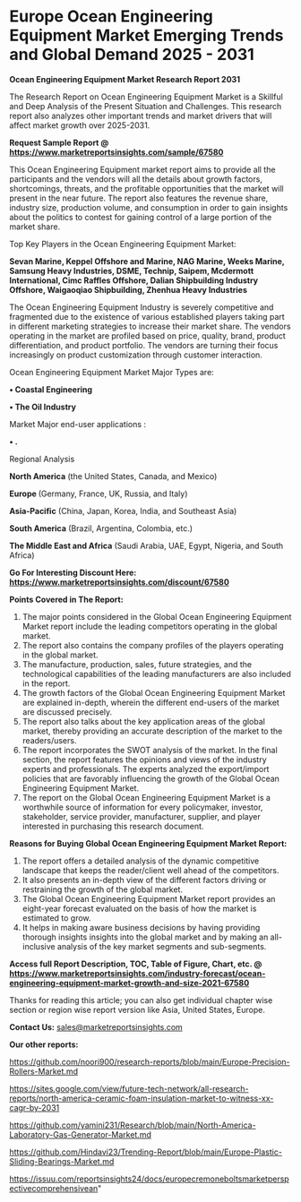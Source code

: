 # Europe Ocean Engineering Equipment Market Emerging Trends and Global Demand 2025 - 2031

<strong>Ocean Engineering Equipment Market Research Report 2031</strong>

The Research Report on Ocean Engineering Equipment Market is a Skillful and Deep Analysis of the Present Situation and Challenges. This research report also analyzes other important trends and market drivers that will affect market growth over 2025-2031.

<strong>Request Sample Report @ <a href=https://www.marketreportsinsights.com/sample/67580>https://www.marketreportsinsights.com/sample/67580</a></strong>

This Ocean Engineering Equipment market report aims to provide all the participants and the vendors will all the details about growth factors, shortcomings, threats, and the profitable opportunities that the market will present in the near future. The report also features the revenue share, industry size, production volume, and consumption in order to gain insights about the politics to contest for gaining control of a large portion of the market share.

Top Key Players in the Ocean Engineering Equipment Market:

<strong>Sevan Marine, Keppel Offshore and Marine, NAG Marine, Weeks Marine, Samsung Heavy Industries, DSME, Technip, Saipem, Mcdermott International, Cimc Raffles Offshore, Dalian Shipbuilding Industry Offshore, Waigaoqiao Shipbuilding, Zhenhua Heavy Industries</strong>

The Ocean Engineering Equipment Industry is severely competitive and fragmented due to the existence of various established players taking part in different marketing strategies to increase their market share. The vendors operating in the market are profiled based on price, quality, brand, product differentiation, and product portfolio. The vendors are turning their focus increasingly on product customization through customer interaction.

Ocean Engineering Equipment Market Major Types are:

<strong>• Coastal Engineering

• The Oil Industry</strong>

Market Major end-user applications :

<strong>• .</strong>

Regional Analysis

</u><strong><b>North America</b></strong> (the United States, Canada, and Mexico)

<strong><b>Europe </b></strong>(Germany, France, UK, Russia, and Italy)

<strong><b>Asia-Pacific</b></strong> (China, Japan, Korea, India, and Southeast Asia)

<strong><b>South America</b></strong> (Brazil, Argentina, Colombia, etc.)

<strong><b>The Middle East and Africa</b></strong> (Saudi Arabia, UAE, Egypt, Nigeria, and South Africa)

<strong>Go For Interesting Discount Here: <a href=https://www.marketreportsinsights.com/discount/67580>https://www.marketreportsinsights.com/discount/67580</a></strong>

<strong>Points Covered in The Report:</strong>
<ol>
  <li>The major points considered in the Global Ocean Engineering Equipment Market report include the leading competitors operating in the global market.</li>
  <li>The report also contains the company profiles of the players operating in the global market.</li>
  <li>The manufacture, production, sales, future strategies, and the technological capabilities of the leading manufacturers are also included in the report.</li>
  <li>The growth factors of the Global Ocean Engineering Equipment Market are explained in-depth, wherein the different end-users of the market are discussed precisely.</li>
  <li>The report also talks about the key application areas of the global market, thereby providing an accurate description of the market to the readers/users.</li>
  <li>The report incorporates the SWOT analysis of the market. In the final section, the report features the opinions and views of the industry experts and professionals. The experts analyzed the export/import policies that are favorably influencing the growth of the Global Ocean Engineering Equipment Market.</li>
  <li>The report on the Global Ocean Engineering Equipment Market is a worthwhile source of information for every policymaker, investor, stakeholder, service provider, manufacturer, supplier, and player interested in purchasing this research document.</li>
</ol>
<strong>Reasons for Buying Global Ocean Engineering Equipment Market Report:</strong>

<ol>
  <li>The report offers a detailed analysis of the dynamic competitive landscape that keeps the reader/client well ahead of the competitors.</li>
  <li>It also presents an in-depth view of the different factors driving or restraining the growth of the global market.</li>
  <li>The Global Ocean Engineering Equipment Market report provides an eight-year forecast evaluated on the basis of how the market is estimated to grow.</li>
  <li>It helps in making aware business decisions by having providing thorough insights insights into the global market and by making an all-inclusive analysis of the key market segments and sub-segments.</li>
</ol>
<strong>Access full Report Description, TOC, Table of Figure, Chart, etc. @ <a href=https://www.marketreportsinsights.com/industry-forecast/ocean-engineering-equipment-market-growth-and-size-2021-67580>https://www.marketreportsinsights.com/industry-forecast/ocean-engineering-equipment-market-growth-and-size-2021-67580</a></strong>


Thanks for reading this article; you can also get individual chapter wise section or region wise report version like Asia, United States, Europe.

<strong>Contact Us:</strong>
sales@marketreportsinsights.com

<strong>Our other reports:</strong>

<a href=https://github.com/noori900/research-reports/blob/main/Europe-Precision-Rollers-Market.md>https://github.com/noori900/research-reports/blob/main/Europe-Precision-Rollers-Market.md</a>

<a href=https://sites.google.com/view/future-tech-network/all-research-reports/north-america-ceramic-foam-insulation-market-to-witness-xx-cagr-by-2031>https://sites.google.com/view/future-tech-network/all-research-reports/north-america-ceramic-foam-insulation-market-to-witness-xx-cagr-by-2031</a>

<a href=https://github.com/yamini231/Research/blob/main/North-America-Laboratory-Gas-Generator-Market.md>https://github.com/yamini231/Research/blob/main/North-America-Laboratory-Gas-Generator-Market.md</a>

<a href=https://github.com/Hindavi23/Trending-Report/blob/main/Europe-Plastic-Sliding-Bearings-Market.md>https://github.com/Hindavi23/Trending-Report/blob/main/Europe-Plastic-Sliding-Bearings-Market.md</a>

<a href=https://issuu.com/reportsinsights24/docs/europecremoneboltsmarketperspectivecomprehensivean>https://issuu.com/reportsinsights24/docs/europecremoneboltsmarketperspectivecomprehensivean</a>"
